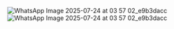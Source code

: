 
![WhatsApp Image 2025-07-24 at 03 57 02_e9b3dacc](https://github.com/user-attachments/assets/e573d19d-5477-41dc-8e6a-1efa1f8b7bf0)
![WhatsApp Image 2025-07-24 at 03 57 02_e9b3dacc](https://github.com/user-attachments/assets/1772827d-91a1-44b4-9501-65e1dca64422)

